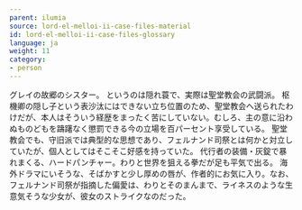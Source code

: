 ```yaml
---
parent: ilumia
source: lord-el-melloi-ii-case-files-material
id: lord-el-melloi-ii-case-files-glossary
language: ja
weight: 11
category:
- person
---
```


グレイの故郷のシスター。
というのは隠れ蓑で、実際は聖堂教会の武闘派。
枢機卿の隠し子という表沙汰にはできない立ち位置のため、聖堂教会へ送られたわけだが、本人はそういう経歴をまったく苦にしていない。むしろ、主の意に沿わぬものどもを躊躇なく懲罰できる今の立場を百パーセント享受している。
聖堂教会でも、守旧派では典型的な思想であり、フェルナンド司祭とは何かと対立していたが、個人としてはそこそこ好感を持っていた。
代行者の装備・灰錠で暴れまくる、ハードパンチャー。わりと世界を狙える拳だが足も平気で出る。
海外ドラマにいそうな、そばかすと少し厚めの唇が、作者的にお気に入り。なお、フェルナンド司祭が指摘した偏愛は、わりとそのまんまで、ライネスのような生意気そうな少女が、彼女のストライクなのだった。
